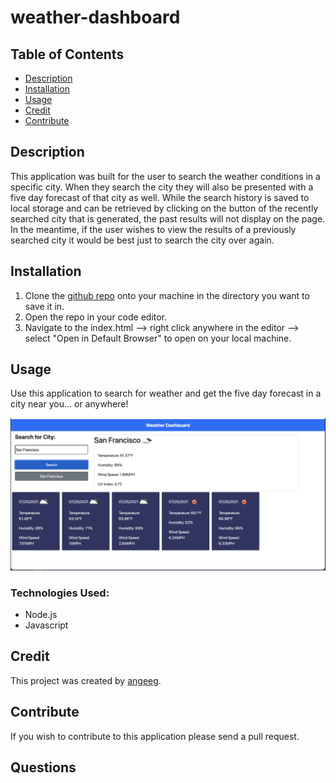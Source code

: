 # weather-dashboard

## Table of Contents
* [Description](#description)
* [Installation](#installation)
* [Usage](#usage)
* [Credit](#credit)
* [Contribute](#contribute)

## Description 
This application was built for the user to search the weather conditions in a specific city. When they search the city they will also be presented with a five day forecast of that city as well. While the search history is saved to local storage and can be retrieved by clicking on the button of the recently searched city that is generated, the past results will not display on the page. In the meantime, if the user wishes to view the results of a previously searched city it would be best just to search the city over again. 

## Installation 
1. Clone the <a href="https://github.com/angeeg/weather-dashboard.git">github repo</a> onto your machine in the directory you want to save it in. 
2. Open the repo in your code editor. 
3. Navigate to the index.html --> right click anywhere in the editor --> select "Open in Default Browser" to open on your local machine. 

## Usage 
Use this application to search for weather and get the five day forecast in a city near you... or anywhere!

<img src="assets/screenshot.png"/>

### Technologies Used:
* Node.js 
* Javascript

## Credit
This project was created by <a href="https://github.com/angeeg">angeeg</a>.


## Contribute 
If you wish to contribute to this application please send a pull request. 
## Questions